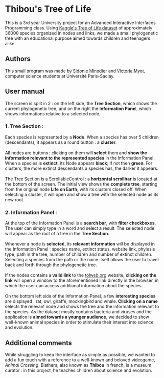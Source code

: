 
# Thibou's Tree of Life

This is a 3rd year University project for an Advanced Interactive Interfaces Programming class. Using [Kaggle's Tree of Life dataset](https://www.kaggle.com/datasets/konivat/tree-of-life?resource=download) of approximately 36000 species organized in nodes and links, we made a small phylogenetic tree with an educational purpose aimed towards children and teenagers alike.

## Authors

This small program was made by [Sidonie Minodier](https://github.com/shidowe) and [Victoria Myot](https://github.com/vmfmyot), computer science students at Université Paris-Saclay.
## User manual

The screen is split in 2 : on the left side, the **Tree Section**, which shows the current phylogenetic tree, and on the right the **Information Panel**, which shows informations relative to a selected node.

### **1. Tree Section :**

Each species is represented by a **Node**. When a species has over 5 children (descendants), it appears as a round button : a **cluster**.\
\
All nodes are buttons : clicking on them will **select** them and **show the information relevant to the represented species** in the Information Panel. When a species is **extinct**, its Node appears **black**; if not then **green**. For clusters, the more extinct descendants a species has, the darker it appears.\
\
The Tree Section is a ScrollableControl : a **horizontal scrollbar** is located at the bottom of the screen. The initial view shows the **complete tree**, starting from the original node **Life on Earth**, with its clusters closed off. When selecting a cluster, it will open and show a tree with the selected node as its new root.


### **2. Information Panel :**

At the top of the Information Panel is a **search bar**, with **filter checkboxes**. The user can simply type in a word and select a result. The selected node will appear as the root of a tree in the **Tree Section**.\
\
Whenever a node is **selected**, its **relevant information** will be displayed in the Information Panel : species name, extinct status, website link, phylesis type, path in the tree, number of children and number of extinct children. Selecting a species from the path or the name itself allows the user to travel back and forth through the phylogenetic tree.\
\
If the nodes contains a **valid link** to the [tolweb.org](tolweb.org) website, **clicking on the link** will open a window to the aforementioned link directly in the browser, in which the user can access additional information about the species.\
\
On the bottom left side of the Information Panel, a few **interesting species** are displayed : rat, owl, giraffe, mockingbird and whale. **Clicking on a name** selects the relevant node and shows the tree and the information relevant to the species. As the dataset mostly contains bacteria and viruses and the application is **aimed towards a younger audience**, we decided to show well-known animal species in order to stimulate their interest into science and evolution.
## Additional comments

While struggling to keep the interface as simple as possible, we wanted to add a fun touch with a reference to a well-known and beloved videogame, *Animal Crossing*. Blathers, also known as **Thibou** in french, is a museum curator : in this project, he teaches children about science and evolution.
